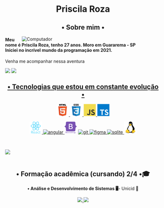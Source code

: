 <h1 align="center">Priscila Roza</h1>
<h2 align="center">  • Sobre mim • </h2>
<img src="https://media.giphy.com/media/BferOKonYOspm28AiB/giphy.gif" min-width="300px" max-width="400px" width="450px" align="right"  alt="Computador">
<h4 width="200px">Meu nome é Priscila Roza, tenho 27 anos. Moro em Guararema - SP<br>
Iniciei no incrível mundo da programação em 2021.</h4>
    <p >Venha me acompanhar nessa aventura</p>
    
<div>
    <a href="https://www.linkedin.com/in/priscilaroza/" target="_blank"><img src="https://img.shields.io/badge/LinkedIn-0077B5?style=for-the-badge&logo=linkedin&logoColor=white" target="_blank"></a>
    <a href="mailto:priscilarozasilva@gmail.com" alt="gmail" target="_blank">
<img width="91px" src="https://img.shields.io/badge/-Gmail-FF0000?style=flat-square&labelColor=FF0000&logo=gmail&logoColor=white&link=mailto:priscilarozasilva@gmail.com" />
</div>
    
<h2 align="center"> • Tecnologias que estou em constante evolução •</h2>
      </div>
    <div align="center">
   <a href="https://www.w3.org/html/" target="_blank" rel="noreferrer"> <img src="https://raw.githubusercontent.com/devicons/devicon/master/icons/html5/html5-original-wordmark.svg" alt="html5" width="40" height="40"/> </a>
    <a href="https://www.w3schools.com/css/" target="_blank" rel="noreferrer"> 
    <img src="https://raw.githubusercontent.com/devicons/devicon/master/icons/css3/css3-original-wordmark.svg" alt="css3" width="40" height="40"/> </a> 
     <a href="https://developer.mozilla.org/en-US/docs/Web/JavaScript" target="_blank" rel="noreferrer"> <img src="https://raw.githubusercontent.com/devicons/devicon/master/icons/javascript/javascript-original.svg" alt="javascript" width="40" height="40"/>
     <a href="https://www.typescriptlang.org/" target="_blank" rel="noreferrer"> <img src="https://raw.githubusercontent.com/devicons/devicon/master/icons/typescript/typescript-original.svg" alt="typescript" width="40" height="40"/> </a> </p>
         <a href="https://react.org/" target="_blank" rel="noreferrer"> <img src="https://raw.githubusercontent.com/devicons/devicon/master/icons/react/react-original-wordmark.svg" alt="react" width="40" height="40"/> </a> 
     <a href="https://angular.io" target="_blank" rel="noreferrer"> <img src="https://angular.io/assets/images/logos/angular/angular.svg" alt="angular" width="40" height="40"/> </a> <a href="https://getbootstrap.com" target="_blank" rel="noreferrer">
          <a>  <img src="https://raw.githubusercontent.com/devicons/devicon/master/icons/bootstrap/bootstrap-plain-wordmark.svg" alt="bootstrap" width="40" height="40"/> </a> 
        <a href="https://git-scm.com/" target="_blank" rel="noreferrer"> <img src="https://www.vectorlogo.zone/logos/git-scm/git-scm-icon.svg" alt="git" width="40" height="40"/> </a> 
        <a href="https://www.figma.com/" target="_blank" rel="noreferrer"> <img src="https://www.vectorlogo.zone/logos/figma/figma-icon.svg" alt="figma" width="40" height="40"/> </a>
          <a href="https://www.sqlite.org/" target="_blank" rel="noreferrer"> <img src="https://www.vectorlogo.zone/logos/sqlite/sqlite-icon.svg" alt="sqlite" width="40" height="40"/> </a>
              </a> <a href="https://www.linux.org/" target="_blank" rel="noreferrer"> <img src="https://raw.githubusercontent.com/devicons/devicon/master/icons/linux/linux-original.svg" alt="linux" width="40" height="40"/> </a> 
  </div>

<br> </br> ![](https://api.visitorbadge.io/api/VisitorHit?user=PriscilaRoza&repo=github-visitors-badge&countColor=%237B1E7A)<br><br>

<h2 align="center"> • Formação acadêmica (cursando) 2/4 •🎓</h2>

<p align="center"><strong> • Análise e Desenvolvimento de Sistemas 🖥️</strong>- Unicid 🌟</p>

<div align="center">
  <a href="https://github.com/PriscilaRoza">
 
  <img height="150em" align="" src="https://github-readme-stats.vercel.app/api/top-langs/?username=PriscilaRoza&layout=compact&langs_count=7&theme=dracula"/>
  <img  height="150em" src="https://github-readme-stats.vercel.app/api?username=PriscilaRoza&show_icons=true&theme=dracula&include_all_commits=true&count_private=true"/>
<br>
      </div>
  
 <br>

